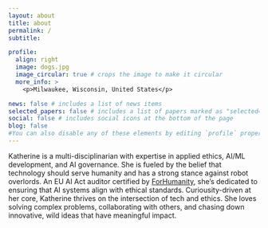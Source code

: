 ```yaml
---
layout: about
title: about
permalink: /
subtitle: 

profile:
  align: right
  image: dogs.jpg
  image_circular: true # crops the image to make it circular
  more_info: >
    <p>Milwaukee, Wisconsin, United States</p>

news: false # includes a list of news items
selected_papers: false # includes a list of papers marked as "selected={true}"
social: false # includes social icons at the bottom of the page
blog: false
#You can also disable any of these elements by editing `profile` property of the YAML header of your `_pages/about.md`. Edit `_bibliography/papers.bib` and Jekyll will render your [publications page](/al-folio/publications/) automatically.
---
```


Katherine is a multi-disciplinarian with expertise in applied ethics, AI/ML development, and AI governance. She is fueled by the belief that technology should serve humanity and has a strong stance against robot overlords. An EU AI Act auditor certified by [ForHumanity](https://www.forhumanity.dev), she’s dedicated to ensuring that AI systems align with ethical standards. Curiousity-driven at her core, Katherine thrives on the intersection of tech and ethics. She loves solving complex problems, collaborating with others, and chasing down innovative, wild ideas that have meaningful impact. 




